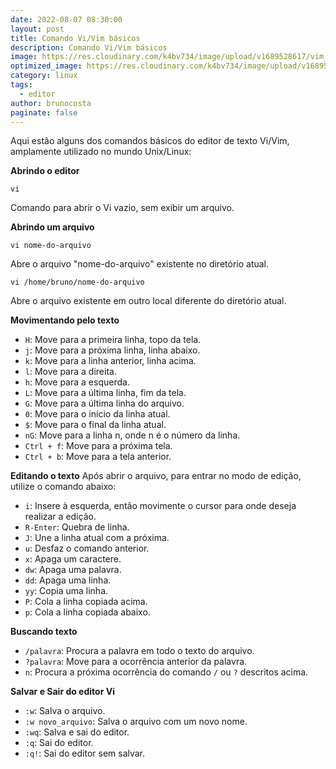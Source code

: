 ```yaml
---
date: 2022-08-07 08:30:00
layout: post
title: Comando Vi/Vim básicos
description: Comando Vi/Vim básicos
image: https://res.cloudinary.com/k4bv734/image/upload/v1689528617/vim_dqjosf.jpg
optimized_image: https://res.cloudinary.com/k4bv734/image/upload/v1689528617/vim_optimized_cd1p6m.jpg
category: linux
tags:
  - editor
author: brunocosta
paginate: false
---
```

Aqui estão alguns dos comandos básicos do editor de texto Vi/Vim, amplamente utilizado no mundo Unix/Linux:

**Abrindo o editor**
```
vi
```
Comando para abrir o Vi vazio, sem exibir um arquivo.

**Abrindo um arquivo**
```
vi nome-do-arquivo
```
Abre o arquivo "nome-do-arquivo" existente no diretório atual.

```
vi /home/bruno/nome-do-arquivo
```
Abre o arquivo existente em outro local diferente do diretório atual.

**Movimentando pelo texto**
- `H`: Move para a primeira linha, topo da tela.
- `j`: Move para a próxima linha, linha abaixo.
- `k`: Move para a linha anterior, linha acima.
- `l`: Move para a direita.
- `h`: Move para a esquerda.
- `L`: Move para a última linha, fim da tela.
- `G`: Move para a última linha do arquivo.
- `0`: Move para o início da linha atual.
- `$`: Move para o final da linha atual.
- `nG`: Move para a linha n, onde n é o número da linha.
- `Ctrl + f`: Move para a próxima tela.
- `Ctrl + b`: Move para a tela anterior.

**Editando o texto**
Após abrir o arquivo, para entrar no modo de edição, utilize o comando abaixo:
- `i`: Insere à esquerda, então movimente o cursor para onde deseja realizar a edição.
- `R-Enter`: Quebra de linha.
- `J`: Une a linha atual com a próxima.
- `u`: Desfaz o comando anterior.
- `x`: Apaga um caractere.
- `dw`: Apaga uma palavra.
- `dd`: Apaga uma linha.
- `yy`: Copia uma linha.
- `P`: Cola a linha copiada acima.
- `p`: Cola a linha copiada abaixo.

**Buscando texto**
- `/palavra`: Procura a palavra em todo o texto do arquivo.
- `?palavra`: Move para a ocorrência anterior da palavra.
- `n`: Procura a próxima ocorrência do comando `/` ou `?` descritos acima.

**Salvar e Sair do editor Vi**
- `:w`: Salva o arquivo.
- `:w novo_arquivo`: Salva o arquivo com um novo nome.
- `:wq`: Salva e sai do editor.
- `:q`: Sai do editor.
- `:q!`: Sai do editor sem salvar.
